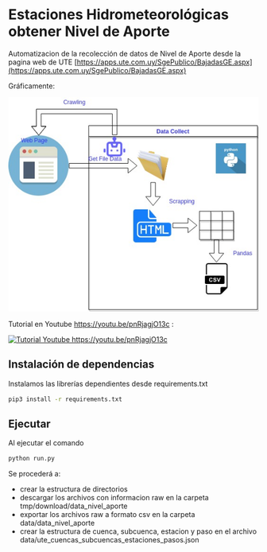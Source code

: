 # Estaciones Hidrometeorológicas obtener Nivel de Aporte
Automatizacion de la recolección de datos de Nivel de Aporte desde la pagina web de UTE [https://apps.ute.com.uy/SgePublico/BajadasGE.aspx](https://apps.ute.com.uy/SgePublico/BajadasGE.aspx)




Gráficamente:

![ValidacionProductosSatelitales](assets/img/ValidacionProductosSatelitales-Page-3.jpg "Diagrama del proceso.")

Tutorial en Youtube https://youtu.be/pnRjagjO13c :

[![Tutorial Youtube https://youtu.be/pnRjagjO13c ](https://img.youtube.com/vi/pnRjagjO13c/0.jpg)](https://www.youtube.com/watch?v=pnRjagjO13c)



## Instalación de dependencias
Instalamos las librerías dependientes desde requirements.txt

```bash
pip3 install -r requirements.txt
```

## Ejecutar
Al ejecutar el comando

```bash
python run.py
```
Se procederá a:
- crear la estructura de directorios
- descargar los archivos con informacion raw en la carpeta  tmp/download/data_nivel_aporte
- exportar los archivos raw a formato csv en la carpeta data/data_nivel_aporte
- crear la estructura de cuenca, subcuenca, estacion y paso en el archivo data/ute_cuencas_subcuencas_estaciones_pasos.json


 
